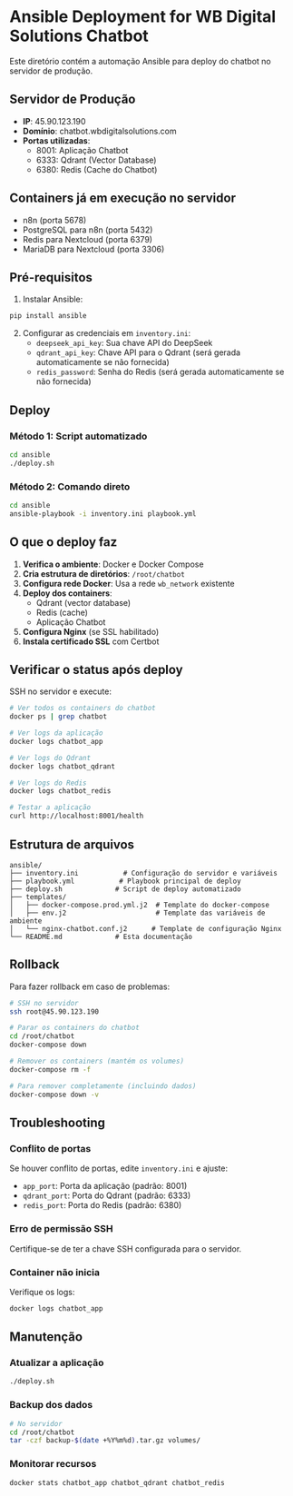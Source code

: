 # Ansible Deployment for WB Digital Solutions Chatbot

Este diretório contém a automação Ansible para deploy do chatbot no servidor de produção.

## Servidor de Produção

- **IP**: 45.90.123.190
- **Domínio**: chatbot.wbdigitalsolutions.com
- **Portas utilizadas**:
  - 8001: Aplicação Chatbot
  - 6333: Qdrant (Vector Database)
  - 6380: Redis (Cache do Chatbot)

## Containers já em execução no servidor

- n8n (porta 5678)
- PostgreSQL para n8n (porta 5432)
- Redis para Nextcloud (porta 6379)
- MariaDB para Nextcloud (porta 3306)

## Pré-requisitos

1. Instalar Ansible:
```bash
pip install ansible
```

2. Configurar as credenciais em `inventory.ini`:
   - `deepseek_api_key`: Sua chave API do DeepSeek
   - `qdrant_api_key`: Chave API para o Qdrant (será gerada automaticamente se não fornecida)
   - `redis_password`: Senha do Redis (será gerada automaticamente se não fornecida)

## Deploy

### Método 1: Script automatizado

```bash
cd ansible
./deploy.sh
```

### Método 2: Comando direto

```bash
cd ansible
ansible-playbook -i inventory.ini playbook.yml
```

## O que o deploy faz

1. **Verifica o ambiente**: Docker e Docker Compose
2. **Cria estrutura de diretórios**: `/root/chatbot`
3. **Configura rede Docker**: Usa a rede `wb_network` existente
4. **Deploy dos containers**:
   - Qdrant (vector database)
   - Redis (cache)
   - Aplicação Chatbot
5. **Configura Nginx** (se SSL habilitado)
6. **Instala certificado SSL** com Certbot

## Verificar o status após deploy

SSH no servidor e execute:

```bash
# Ver todos os containers do chatbot
docker ps | grep chatbot

# Ver logs da aplicação
docker logs chatbot_app

# Ver logs do Qdrant
docker logs chatbot_qdrant

# Ver logs do Redis
docker logs chatbot_redis

# Testar a aplicação
curl http://localhost:8001/health
```

## Estrutura de arquivos

```
ansible/
├── inventory.ini           # Configuração do servidor e variáveis
├── playbook.yml           # Playbook principal de deploy
├── deploy.sh             # Script de deploy automatizado
├── templates/
│   ├── docker-compose.prod.yml.j2  # Template do docker-compose
│   ├── env.j2                      # Template das variáveis de ambiente
│   └── nginx-chatbot.conf.j2      # Template de configuração Nginx
└── README.md             # Esta documentação
```

## Rollback

Para fazer rollback em caso de problemas:

```bash
# SSH no servidor
ssh root@45.90.123.190

# Parar os containers do chatbot
cd /root/chatbot
docker-compose down

# Remover os containers (mantém os volumes)
docker-compose rm -f

# Para remover completamente (incluindo dados)
docker-compose down -v
```

## Troubleshooting

### Conflito de portas
Se houver conflito de portas, edite `inventory.ini` e ajuste:
- `app_port`: Porta da aplicação (padrão: 8001)
- `qdrant_port`: Porta do Qdrant (padrão: 6333)
- `redis_port`: Porta do Redis (padrão: 6380)

### Erro de permissão SSH
Certifique-se de ter a chave SSH configurada para o servidor.

### Container não inicia
Verifique os logs:
```bash
docker logs chatbot_app
```

## Manutenção

### Atualizar a aplicação
```bash
./deploy.sh
```

### Backup dos dados
```bash
# No servidor
cd /root/chatbot
tar -czf backup-$(date +%Y%m%d).tar.gz volumes/
```

### Monitorar recursos
```bash
docker stats chatbot_app chatbot_qdrant chatbot_redis
```